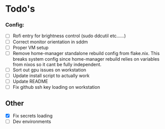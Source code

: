 # Todo's

### Config:

- [ ] Rofi entry for brightness control (sudo ddcutil etc......)
- [ ] Correct monitor orientation in sddm
- [ ] Proper VM setup
- [ ] Remove home-manager standalone rebuild config from flake.nix. This breaks system config since home-manager rebuild relies on variables from nixos so it cant be fully independent.
- [ ] Sort out gpu issues on workstation
- [ ] Update install script to actually work
- [ ] Update README
- [ ] Fix github ssh key loading on workstation

## Other

- [x] Fix secrets loading
- [ ] Dev environments

<!---->
<!-- - [ ] check bluetooth config -->
<!-- - [ ] Add menu for nm-tui (rofi) -->
<!-- - [ ] Add menu for audio (rofi) -->
